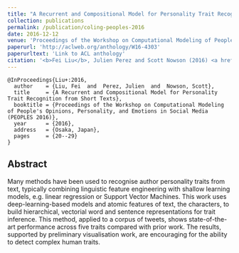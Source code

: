 ```yaml
---
title: "A Recurrent and Compositional Model for Personality Trait Recognition from Short Texts"
collection: publications
permalink: /publication/coling-peoples-2016
date: 2016-12-12
venue: 'Proceedings of the Workshop on Computational Modeling of People\\'s Opinions, Personality, and Emotions in Social Media (PEOPLES 2016)'
paperurl: 'http://aclweb.org/anthology/W16-4303'
paperurltext: 'Link to ACL anthology'
citation: '<b>Fei Liu</b>, Julien Perez and Scott Nowson (2016) <a href="http://liufly.github.io/files/papers/coling-peoples-2016.pdf"><u>A Recurrent and Compositional Model for Personality Trait Recognition from Short Texts</u></a>, In <i>Proceedings of the Workshop on Computational Modeling of People\\'s Opinions, Personality, and Emotions in Social Media (PEOPLES 2016)</i>, Osaka, Japan, pp. 20-29.'
---
```


```
@InProceedings{Liu+:2016,
  author    = {Liu, Fei  and  Perez, Julien  and  Nowson, Scott},
  title     = {A Recurrent and Compositional Model for Personality Trait Recognition from Short Texts},
  booktitle = {Proceedings of the Workshop on Computational Modeling of People's Opinions, Personality, and Emotions in Social Media (PEOPLES 2016)},
  year      = {2016},
  address   = {Osaka, Japan},
  pages     = {20--29}
}
```

## Abstract
Many methods have been used to recognise author personality traits from text, typically combining linguistic feature engineering with shallow learning models, e.g. linear regression or Support Vector Machines. This work uses deep-learning-based models and atomic features of text, the characters, to build hierarchical, vectorial word and sentence representations for trait inference. This method, applied to a corpus of tweets, shows state-of-the-art performance across five traits compared with prior work. The results, supported by preliminary visualisation work, are encouraging for the ability to detect complex human traits.